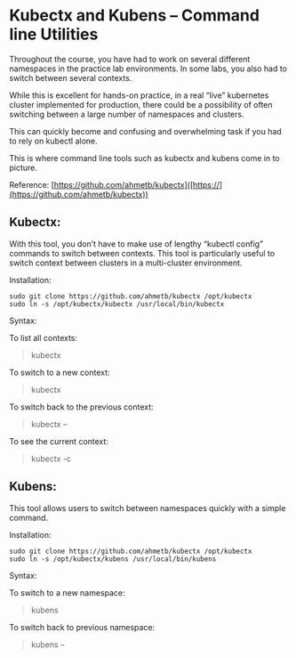 
# Kubectx and Kubens – Command line Utilities

Throughout the course, you have had to work on several different namespaces in the practice lab environments. In some labs, you also had to switch between several contexts.

While this is excellent for hands-on practice, in a real “live” kubernetes cluster implemented for production, there could be a possibility of often switching between a large number of namespaces and clusters.

This can quickly become and confusing and overwhelming task if you had to rely on kubectl alone.

This is where command line tools such as kubectx and kubens come in to picture.

Reference: [https://github.com/ahmetb/kubectx]([https://](https://github.com/ahmetb/kubectx))

## Kubectx:

With this tool, you don’t have to make use of lengthy “kubectl config” commands to switch between contexts. This tool is particularly useful to switch context between clusters in a multi-cluster environment.

Installation:
```
sudo git clone https://github.com/ahmetb/kubectx /opt/kubectx
sudo ln -s /opt/kubectx/kubectx /usr/local/bin/kubectx
```

Syntax:

To list all contexts:

> kubectx

To switch to a new context:

> kubectx

To switch back to the previous context:

> kubectx –

To see the current context:

> kubectx -c

## Kubens:

This tool allows users to switch between namespaces quickly with a simple command.

Installation:

```
sudo git clone https://github.com/ahmetb/kubectx /opt/kubectx
sudo ln -s /opt/kubectx/kubens /usr/local/bin/kubens

```
Syntax:

To switch to a new namespace:

> kubens

To switch back to previous namespace:

> kubens –
